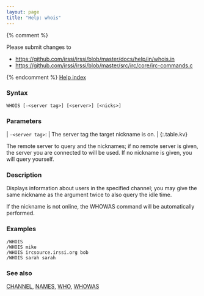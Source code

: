 ```yaml
---
layout: page
title: "Help: whois"
---
```


{% comment %}

Please submit changes to
- https://github.com/irssi/irssi/blob/master/docs/help/in/whois.in
- https://github.com/irssi/irssi/blob/master/src/irc/core/irc-commands.c


{% endcomment %}
[Help index](/documentation/help)

### Syntax ###

<div class="highlight irssisyntax"><pre style="\-\-cmdlen:5ch"><code><span class="synB">WHOIS</span> <span class="syn10">[<span class="syn">-</span><span class="syn09">&lt;server tag></span>]</span> <span class="syn10">[<span class="syn09">&lt;server></span>]</span> <span class="syn10">[<span class="syn09">&lt;nicks></span>]</span></code></pre></div>



### Parameters ###


| `-<server tag>`: |     The server tag the target nickname is on. |
{:.table.kv}

The remote server to query and the nicknames; if no remote server is given,
the server you are connected to will be used. If no nickname is given, you
will query yourself.

### Description ###

Displays information about users in the specified channel; you may give the
same nickname as the argument twice to also query the idle time.

If the nickname is not online, the WHOWAS command will be automatically
performed.

### Examples ###

    /WHOIS
    /WHOIS mike
    /WHOIS ircsource.irssi.org bob
    /WHOIS sarah sarah

### See also ###
[CHANNEL](/documentation/help/channel), [NAMES](/documentation/help/names), [WHO](/documentation/help/who), [WHOWAS](/documentation/help/whowas)

